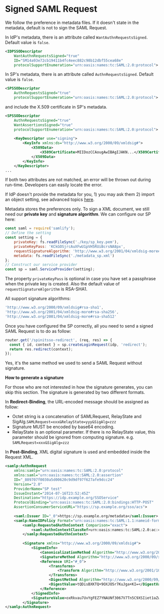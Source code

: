 # Signed SAML Request

We follow the preference in metadata files. If it doesn't state in the metadata, default is not to sign the SAML Request.

In IdP's metadata, there is an attribute called `WantAuthnRequestsSigned`. Default value is `false`.

```xml
<IDPSSODescriptor 
    WantAuthnRequestsSigned="true"
    ID="SM14a93e72cb19411b4fc4eec882c98b12dbf55cea68e"
    protocolSupportEnumeration="urn:oasis:names:tc:SAML:2.0:protocol">
```
In SP's metadata, there is an attribute called `AuthnRequestsSigned`. Default value is `false`.

```xml
<SPSSODescriptor 
    AuthnRequestsSigned="true"         
    protocolSupportEnumeration="urn:oasis:names:tc:SAML:2.0:protocol">
```

and include the X.509 certificate in SP's metadata.

```xml
<SPSSODescriptor 
    AuthnRequestsSigned="true" 
    WantAssertionsSigned="true" 
    protocolSupportEnumeration="urn:oasis:names:tc:SAML:2.0:protocol">
    
    <KeyDescriptor use="signing">
        <KeyInfo xmlns:ds="http://www.w3.org/2000/09/xmldsig#">
            <X509Data>
                <X509Certificate>MIIDozCCAougAwIBAgIJAKN...</X509Certificate>
            </X509Data>
        </KeyInfo>
    </KeyDescriptor>
...
```

If both two attributes are not matched, an error will be thrown out during run-time. Developers can easily locate the error.

If IdP doesn't provide the metadata for you, 1) you may ask them 2) import an object setting, see advanced topics [here]().

Metadata stores the preferences only. To sign a XML document, we still need our **private key** and **signature algorithm**. We can configure our SP here:

```javascript
const saml = require('samlify');
// Define the setting
const setting = {
	privateKey: fs.readFileSync('./key/sp_key.pem'),
	privateKeyPass: 'KCkGOSjrcAuXFwU1pVH5RUiBcrsNA8px',
	requestSignatureAlgorithm: 'http://www.w3.org/2001/04/xmldsig-more#rsa-sha512',
	metadata: fs.readFileSync('./metadata_sp.xml')
};
// Construct our service provider
const sp = saml.ServiceProvider(setting);
```

The property `privateKeyPass` is optional in case you have set a passphrase when the private key is created. Also the default value of `requestSignatureAlgorithm` is RSA-SHA1.

All support signature algorithms:
```javascript
'http://www.w3.org/2000/09/xmldsig#rsa-sha1',
'http://www.w3.org/2001/04/xmldsig-more#rsa-sha256',
'http://www.w3.org/2001/04/xmldsig-more#rsa-sha512'
```
Once you have configured the SP correctly, all you need to send a signed SAML Request is to do as follow:

```javascript
router.get('/spinitsso-redirect', (req, res) => {
  const { id, context } = sp.createLoginRequest(idp, 'redirect');
  return res.redirect(context);
});
```

Yes, it's the same method we used to send a SAML Request without signature. 

**How to generate a signature**

For those who are not interested in how the signature generates, you can skip this section. The signature is generated by two different formats.

In **Redirect-Binding**, the URL-encoded message should be assigned as follow:

+ Octet string is a concatenation of SAMLRequest, RelayState and SigAlg.`SAMLRequest=xxx&RelayState=yyy&SigAlg=zzz`
+ Signature MUST be encoded by base64 encoding.
+ RelayState is an optional parameter. If there is no RelayState value, this parameter should be ignored from computing signature. e.g. `SAMLRequest=xxx&SigAlg=zzz`


In **Post-Binding**, XML digital signature is used and embedded inside the Request XML.

```xml
<samlp:AuthnRequest
    xmlns:samlp="urn:oasis:names:tc:SAML:2.0:protocol"
    xmlns:saml="urn:oasis:names:tc:SAML:2.0:assertion"
    ID="_809707f0030a5d00620c9d9df97f627afe9dcc24" 
    Version="2.0" 
    ProviderName="SP test" 
    IssueInstant="2014-07-16T23:52:45Z" 
    Destination="https://idp.example.org/SSOService"
    ProtocolBinding="urn:oasis:names:tc:SAML:2.0:bindings:HTTP-POST" 
    AssertionConsumerServiceURL="https://sp.example.org/sso/acs">
    
    <saml:Issuer ID="_0">https://sp.example.org/metadata</saml:Issuer>
    <samlp:NameIDPolicy Format="urn:oasis:names:tc:SAML:1.1:nameid-format:emailAddress" AllowCreate="true"/>
        <samlp:RequestedAuthnContext Comparison="exact">
            <saml:AuthnContextClassRef>urn:oasis:names:tc:SAML:2.0:ac:classes:Password</saml:AuthnContextClassRef>
        </samlp:RequestedAuthnContext>
        
        <Signature xmlns="http://www.w3.org/2000/09/xmldsig#">
            <SignedInfo>
                <CanonicalizationMethod Algorithm="http://www.w3.org/2001/10/xml-exc-c14n#"/>
                <SignatureMethod Algorithm="http://www.w3.org/2000/09/xmldsig#rsa-sha1"/>
                <Reference URI="#_0">
                    <Transforms>
                        <Transform Algorithm="http://www.w3.org/2001/10/xml-exc-c14n#"/>
                    </Transforms>
                    <DigestMethod Algorithm="http://www.w3.org/2000/09/xmldsig#sha1"/>
                    <DigestValue>tQDisBXKTQ+9OXJO5r7KuJga+KI=</DigestValue>
                </Reference>
            </SignedInfo>
            <SignatureValue>oxRkvau7UvYgFEZ7YNAUNf3067V7Tn5C9XSIiet1aZw2FYevNW5bUy/0mxp3aj6AvfFjnmpzAb88BjdwAz2BErDTomRcuZB7Lb0fYTf31N2oZOX0MiPiQOH54I63qJW4Xo3VqdF7GBuFZZHyllfSBv7gfCtjJDwFSCzWK70B9r3cFMRJZLhCJ9oPen+4U9scSYO6g+szBZLl6AiJ06PHc8jzEKGwfQrcZk8kDKUlvNfJMULyq8dpx2VvUAx4p5ewfMOwB9W3Hl3PPa0dO77zZif3CglpcN06f+m6UYG/wnoTQEyKW9hOe+2vGM80W77eWu0dmiaPuqT1ok8LXPuq1A==</SignatureValue>
        </Signature>
</samlp:AuthnRequest>
```
